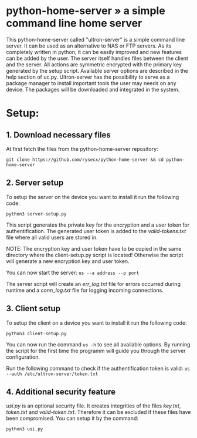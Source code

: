 # python-home-server » a simple command line home server

This python-home-server called "ultron-server" is a simple command line server. It can be used as an alternative to NAS or FTP servers. As its completely written in python, it can be easily improved and new features can be added by the user. The server itself handles files between the client and the server. All actions are symmetric encrypted with the primary key generated by the setup script. Available server options are described in the help section of uc.py. Ultron-server has the possibility to serve as a package manager to install important tools the user may needs on any device. The packages will be downloaded and integrated in the system.  

# Setup:

## 1. Download necessary files

At first fetch the files from the python-home-server repository:

`git clone https://github.com/rysecx/python-home-server && cd python-home-server`


## 2. Server setup

 To setup the server on the device you want to install it run the following code:

`python3 server-setup.py` 

  This script generates the private key for the encryption and a user token for authentification. The generated user token is added to the *valid-tokens.txt* file where all valid users are stored in.

  NOTE: The encryption key and user token have to be copied in the same directory where the client-setup.py script is located! Otherwise the script will generate a new encryption key and user token.

  You can now start the server: `us --a address --p port`

  The server script will create an *err_log.txt* file for errors occurred during runtime and a *conn_log.txt* file for logging incoming connections.
  

## 3. Client setup

To setup the client on a device you want to install it run the following code:

`python3 client-setup.py`

   You can now run the command `us -h` to see all available options. By running the script for the first time the programm will guide you through the server configuration.

   Run the following command to check if the authentification token is valid: `us --auth /etc/ultron-server/token.txt`

## 4. Additional security feature

*usi.py* is an optional security file. It creates integrities of the files *key.txt*, *token.txt* and *valid-token.txt*. Therefore it can be excluded if these files have been compromised. You can setup it by the command:

`python3 usi.py`


